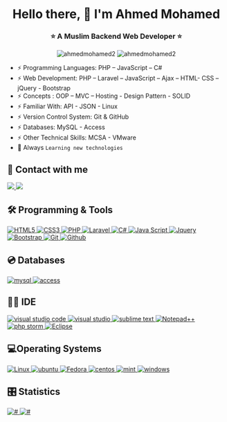 <h1 align="center">Hello there, 👋 I'm Ahmed Mohamed</h1>
<h3 align="center">⭐️ A Muslim Backend Web Developer ⭐️</h3>

<p align="center"> 
  <img src="https://komarev.com/ghpvc/?username=ahmedmohamed2&label=Profile%20views&color=0e75b6&style=flat" alt="ahmedmohamed2" />
  <img src="https://img.shields.io/github/followers/ahmedmohamed2?label=Followers" alt="ahmedmohamed2" />
</p>


- ⚡ Programming Languages: PHP – JavaScript – C#
- ⚡ Web Development: PHP – Laravel – JavaScript – Ajax – HTML- CSS – jQuery - Bootstrap
- ⚡ Concepts : OOP – MVC – Hosting - Design Pattern - SOLID
- ⚡ Familiar With: API - JSON - Linux
- ⚡ Version Control System: Git & GitHub
- ⚡ Databases: MySQL - Access
- ⚡ Other Technical Skills: MCSA - VMware
- 🌱 Always `Learning new technologies`

## 📩 Contact with me
<p align="left">
  <a href="mailto:ahmedmohamed1357911@gmail.com" tagret="_blank" title="Gmail">
      <img src="https://img.shields.io/badge/Gmail-D14836?style=for-the-badge&logo=gmail&logoColor=white"/>
  </a>  
  <a href="https://www.linkedin.com/in/ahmed-mohamed77/" tagret="_blank" title="LinkedIn">
    <img src="https://img.shields.io/badge/linkedin-%230077B5.svg?style=for-the-badge&logo=linkedin&logoColor=white"/>
  </a>  
</p>

## 🛠 Programming & Tools
<p align="left">
  <a href="https://developer.mozilla.org/en-US/docs/Web/HTML" target="_blank" title="HTML5">
    <img src="https://img.shields.io/badge/HTML5-E34F26?style=for-the-badge&logo=html5&logoColor=white" alt="HTML5">
  </a>
  <a href="https://developer.mozilla.org/en-US/docs/Web/CSS" target="_blank" title="CSS3">
    <img src="https://img.shields.io/badge/CSS3-1572B6?style=for-the-badge&logo=css3&logoColor=white" alt="CSS3">
  </a>
  <a href="https://www.php.net/" target="_blank" title="PHP">
    <img src="https://img.shields.io/badge/PHP-777BB4?style=for-the-badge&logo=php&logoColor=white" alt="PHP">
  </a>
  <a href="https://laravel.com/" target="_blank" title="Laravel">
    <img src="https://img.shields.io/badge/Laravel-FF2D20?style=for-the-badge&logo=laravel&logoColor=white" alt="Laravel">
  </a>
  <a href="https://learn.microsoft.com/en-us/dotnet/csharp/" target="_blank" title="C#">
    <img src="https://img.shields.io/badge/C%23-239120?style=for-the-badge&logo=c-sharp&logoColor=white" alt="C#">
  </a> 
  <a href="https://developer.mozilla.org/en-US/docs/Web/JavaScript" target="_blank" title="Java Script">
    <img src="https://img.shields.io/badge/JavaScript-F7DF1E?style=for-the-badge&logo=javascript&logoColor=black" alt="Java Script">
  </a>
  <a href="https://jquery.com/" target="_blank" title="Jquery">
    <img src="https://img.shields.io/badge/jQuery-0769AD?style=for-the-badge&logo=jquery&logoColor=white" alt="Jquery">
  </a>
  <a href="https://getbootstrap.com" target="_blank" title="Bootstrap">
    <img src="https://img.shields.io/badge/Bootstrap-563D7C?style=for-the-badge&logo=bootstrap&logoColor=white" alt="Bootstrap">
  </a>
  <a href="https://git-scm.com/" target="_blank" title="Git">
    <img src="https://img.shields.io/badge/git-%23F05033.svg?style=for-the-badge&logo=git&logoColor=white" alt="Git">
  </a>
   <a href="https://github.com/" target="_blank" title="Github">
    <img src="https://img.shields.io/badge/GitHub-100000?style=for-the-badge&logo=github&logoColor=white" alt="Github">
  </a>
</p>

## 💿 Databases

<p>
   <a href="https://www.mysql.com/" target="_blank" title="mysql">
    <img src="https://img.shields.io/badge/MySQL-00000F?style=for-the-badge&logo=mysql&logoColor=white" alt="mysql">
  </a> 
   <a href="https://www.microsoft.com/en-us/microsoft-365/access" target="_blank" title="access">
    <img src="https://img.shields.io/badge/Microsoft_Access-A4373A?style=for-the-badge&logo=microsoft-access&logoColor=white" alt="access">
  </a>  
</p>

## 👩‍💻 IDE
<p>
   <a href="https://code.visualstudio.com/" target="_blank" title="visual studio code">
    <img src="https://img.shields.io/badge/Visual_Studio_Code-0078D4?style=for-the-badge&logo=visual%20studio%20code&logoColor=white" alt="visual studio code">
  </a>
   <a href="https://visualstudio.microsoft.com/" target="_blank" title="visual studio">
    <img src="https://img.shields.io/badge/Visual_Studio-5C2D91?style=for-the-badge&logo=visual%20studio&logoColor=white" alt="visual studio">
  </a>
   <a href="https://www.sublimetext.com/" target="_blank" title="sublime text">
    <img src="https://img.shields.io/badge/sublime_text-%23575757.svg?&style=for-the-badge&logo=sublime-text&logoColor=important" alt="sublime text">
  </a>  
   <a href="https://notepad-plus-plus.org/" target="_blank" title="Notepad++">
    <img src="https://img.shields.io/badge/Notepad++-90E59A.svg?style=for-the-badge&logo=notepad%2B%2B&logoColor=black" alt="Notepad++">
  </a>
   <a href="https://www.jetbrains.com/phpstorm/" target="_blank" title="php storm">
    <img src="http://img.shields.io/badge/-PHPStorm-181717?style=for-the-badge&logo=phpstorm&logoColor=white" alt="php storm">
  </a>

   <a href="https://www.eclipse.org/" target="_blank" title="Eclipse">
    <img src="https://img.shields.io/badge/Eclipse-2C2255?style=for-the-badge&logo=eclipse&logoColor=white" alt="Eclipse">
  </a>  
</p>

## 💻Operating Systems
<p>
  <a href="https://ubuntu.com/" target="_blank" title="Linux">
    <img src="https://img.shields.io/badge/Linux-FCC624?style=for-the-badge&logo=linux&logoColor=black" alt="Linux">
  </a> 
   <a href="https://ubuntu.com/" target="_blank" title="Linux">
    <img src="https://img.shields.io/badge/Ubuntu-E95420?style=for-the-badge&logo=ubuntu&logoColor=white" alt="ubuntu">
  </a>
   <a href="https://fedoraproject.org/" target="_blank" title="Fedora">
    <img src="https://img.shields.io/badge/Fedora-294172?style=for-the-badge&logo=fedora&logoColor=white" alt="Fedora">
  </a>
   <a href="https://www.centos.org/" target="_blank" title="centos">
    <img src="https://img.shields.io/badge/Cent%20OS-262577?style=for-the-badge&logo=CentOS&logoColor=white" alt="centos">
  </a>  
   <a href="https://linuxmint.com/" target="_blank" title="mint">
    <img src="https://img.shields.io/badge/Linux_Mint-87CF3E?style=for-the-badge&logo=linux-mint&logoColor=white" alt="mint">
  </a>
   <a href="https://www.microsoft.com/en-us/windows?r=1" target="_blank" title="windows">
    <img src="https://img.shields.io/badge/Windows-0078D6?style=for-the-badge&logo=windows&logoColor=white" alt="windows">
  </a>   
</p>

## 🎛 Statistics
<p>
  <a href="#" target="_blank" title="#">
    <img src="https://github-readme-stats.vercel.app/api?username=ahmedmohamed2&theme=blue-green" alt="#">
  </a>   

  <a href="#" target="_blank" title="#">
    <img src="https://github-readme-stats.vercel.app/api/top-langs/?username=ahmedmohamed2&theme=blue-green" alt="#">
  </a>
</p>
